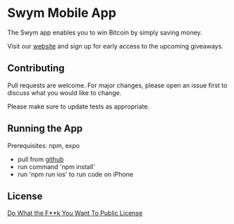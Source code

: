 # Swym Mobile App

The Swym app enables you to win Bitcoin by simply saving money.

Visit our [website](https://www.swympools.org) and sign up for early access to the upcoming giveaways.

## Contributing

Pull requests are welcome. For major changes, please open an issue first to discuss what you would like to change.

Please make sure to update tests as appropriate.

## Running the App
Prerequisites: npm, expo
- pull from [github](https://github.com/Swym-Pools/Swym_App.git)
- run command 'npm install'
- run 'npm run ios' to run code on iPhone

## License

[ Do What the F\*\*k You Want To Public License](http://www.wtfpl.net/about/)
